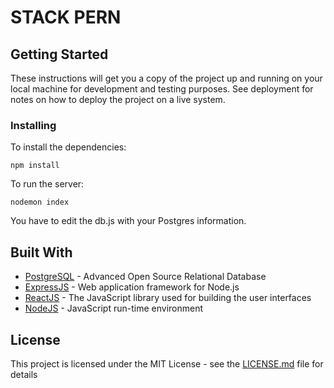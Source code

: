 # STACK PERN

## Getting Started

These instructions will get you a copy of the project up and running on your local machine for development and testing purposes. See deployment for notes on how to deploy the project on a live system.

### Installing

To install the dependencies:

```
npm install
```

To run the server:
```
nodemon index
```

You have to edit the db.js with your Postgres information.

## Built With

* [PostgreSQL](https://www.postgresql.org) - Advanced Open Source Relational Database
* [ExpressJS](https://expressjs.com/) - Web application framework for Node.js
* [ReactJS](https://reactjs.org/) - The JavaScript library used for building the user interfaces
* [NodeJS](https://nodejs.org/en/) - JavaScript run-time environment

## License

This project is licensed under the MIT License - see the [LICENSE.md](LICENSE.md) file for details
